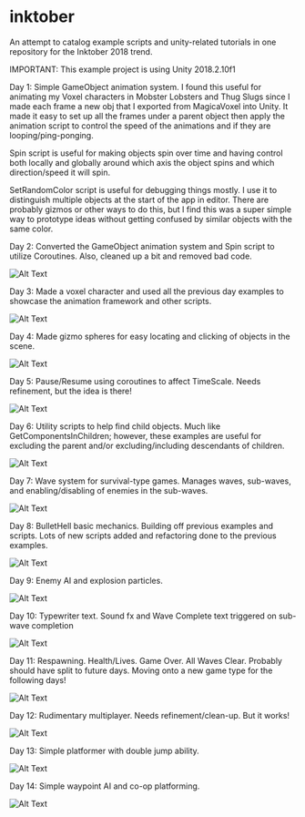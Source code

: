 # inktober
An attempt to catalog example scripts and unity-related tutorials in one repository for the Inktober 2018 trend.

IMPORTANT: This example project is using Unity 2018.2.10f1

Day 1: Simple GameObject animation system. I found this useful for animating my Voxel characters in Mobster Lobsters and Thug Slugs since I made each frame a new obj that I exported from MagicaVoxel into Unity. It made it easy to set up all the frames under a parent object then apply the animation script to control the speed of the animations and if they are looping/ping-ponging.

Spin script is useful for making objects spin over time and having control both locally and globally around which axis the object spins and which direction/speed it will spin.

SetRandomColor script is useful for debugging things mostly. I use it to distinguish multiple objects at the start of the app in editor. There are probably gizmos or other ways to do this, but I find this was a super simple way to prototype ideas without getting confused by similar objects with the same color.

Day 2: Converted the GameObject animation system and Spin script to utilize Coroutines. Also, cleaned up a bit and removed bad code.

![Alt Text](https://media.giphy.com/media/3Xzdy2QzfsVZ44WkwW/giphy.gif)

Day 3: Made a voxel character and used all the previous day examples to showcase the animation framework and other scripts.

![Alt Text](https://media.giphy.com/media/fHfMf1fktaPnMJW4Ic/giphy.gif)

Day 4: Made gizmo spheres for easy locating and clicking of objects in the scene.

![Alt Text](https://media.giphy.com/media/8mboAtWRjMYXW2S2iC/giphy.gif)

Day 5: Pause/Resume using coroutines to affect TimeScale. Needs refinement, but the idea is there!

![Alt Text](https://media.giphy.com/media/dZ5jQyUCmyoEcQ0XU6/giphy.gif)

Day 6: Utility scripts to help find child objects. Much like GetComponentsInChildren; however, these examples are useful for excluding the parent and/or excluding/including descendants of children.

![Alt Text](https://media.giphy.com/media/4JXL0kKgJYMdBDJxNF/giphy.gif)

Day 7: Wave system for survival-type games. Manages waves, sub-waves, and enabling/disabling of enemies in the sub-waves.

![Alt Text](https://media.giphy.com/media/dYCgAr6ikiyayX4C6J/giphy.gif)

Day 8: BulletHell basic mechanics. Building off previous examples and scripts. Lots of new scripts added and refactoring done to the previous examples.

![Alt Text](https://media.giphy.com/media/c6VxjHYOjQaCgleWrV/giphy.gif)

Day 9: Enemy AI and explosion particles.

![Alt Text](https://media.giphy.com/media/d7p8vMkxtMIqJK5bHH/giphy.gif)

Day 10: Typewriter text. Sound fx and Wave Complete text triggered on sub-wave completion

![Alt Text](https://media.giphy.com/media/cJbnvxz8FCA59MSc3O/giphy.gif)

Day 11: Respawning. Health/Lives. Game Over. All Waves Clear. Probably should have split to future days. Moving onto a new game type for the following days! 

![Alt Text](https://media.giphy.com/media/etAFqFx6jhVip2QCuN/giphy.gif)

Day 12: Rudimentary multiplayer. Needs refinement/clean-up. But it works!

![Alt Text](https://media.giphy.com/media/5vYnL0XzqFOSe4Hbxq/giphy.gif)

Day 13: Simple platformer with double jump ability.

![Alt Text](https://media.giphy.com/media/dn0DxytoBO6QymrHdL/giphy.gif)

Day 14: Simple waypoint AI and co-op platforming.

![Alt Text](https://media.giphy.com/media/Mn31eGxAZl3JPFOwPo/giphy.gif)

